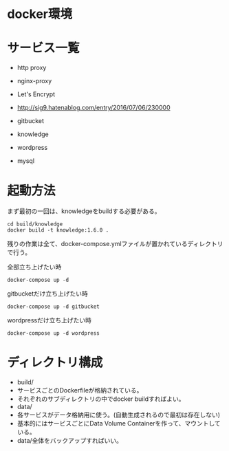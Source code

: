 docker環境
====
# サービス一覧
- http proxy
 - nginx-proxy
 - Let's Encrypt
 - http://sig9.hatenablog.com/entry/2016/07/06/230000

- gitbucket
- knowledge
- wordpress
- mysql

# 起動方法
まず最初の一回は、knowledgeをbuildする必要がある。
```
cd build/knowledge
docker build -t knowledge:1.6.0 .
```

残りの作業は全て、docker-compose.ymlファイルが置かれているディレクトリで行う。

全部立ち上げたい時
```
docker-compose up -d
```

gitbucketだけ立ち上げたい時
```
docker-compose up -d gitbucket
```

wordpressだけ立ち上げたい時
```
docker-compose up -d wordpress
```

# ディレクトリ構成
- build/
 - サービスごとのDockerfileが格納されている。
 - それぞれのサブディレクトリの中でdocker buildすればよい。
- data/
 - 各サービスがデータ格納用に使う。(自動生成されるので最初は存在しない)
 - 基本的にはサービスごとにData Volume Containerを作って、マウントしている。
 - data/全体をバックアップすればいい。


